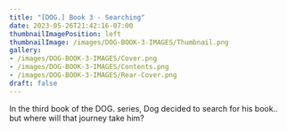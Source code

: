 ```yaml
---
title: "[DOG.] Book 3 - Searching"
date: 2023-05-26T21:42:16-07:00
thumbnailImagePosition: left
thumbnailImage: /images/DOG-BOOK-3-IMAGES/Thumbnail.png
gallery: 
- /images/DOG-BOOK-3-IMAGES/Cover.png
- /images/DOG-BOOK-3-IMAGES/Contents.png
- /images/DOG-BOOK-3-IMAGES/Rear-Cover.png
draft: false
---
```

In the third book of the DOG. series, Dog decided to search for his book.. but where will that journey take him?